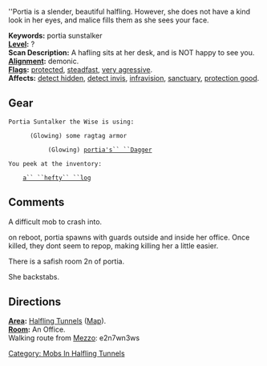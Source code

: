 ''Portia is a slender, beautiful halfling. However, she does not have a
kind look in her eyes, and malice fills them as she sees your face.

**Keywords:** portia sunstalker  
**[Level](Level.md "wikilink"):** ?  
**Scan Description:** A hafling sits at her desk, and is NOT happy to
see you.  
**[Alignment](Alignment.md "wikilink"):** demonic.  
**[Flags](:Category:_Mob_Types.md "wikilink"):**
[protected](Protected.md "wikilink"),
[steadfast](Steadfast.md "wikilink"), [very
agressive](Aggressive_Mobs.md "wikilink").  
**Affects:** [detect hidden](Detect_Hidden.md "wikilink"), [detect
invis](Detect_Invis.md "wikilink"),
[infravision](Infravision.md "wikilink"),
[sanctuary](Sanctuary.md "wikilink"), [protection
good](Protection_Good.md "wikilink").  

## Gear

`Portia Suntalker the Wise is using:                                                                                   `  
<worn on body>`      (Glowing) some ragtag armor                                                                       `  
<wielded>`           (Glowing) `[`portia's`` ``Dagger`](portia's_Dagger.md "wikilink")

`You peek at the inventory:                                                                                            `  
`    `[`a`` ``hefty`` ``log`](a_hefty_log.md "wikilink")

## Comments

A difficult mob to crash into.

on reboot, portia spawns with guards outside and inside her office. Once
killed, they dont seem to repop, making killing her a little easier.

There is a safish room 2n of portia.

She backstabs.

## Directions

**[Area](:Category:_Areas.md "wikilink"):** [Halfling
Tunnels](:Category:_Halfling_Tunnels.md "wikilink")
([Map](Halfling_Tunnels_Map.md "wikilink")).  
**[Room](:Category:_Rooms.md "wikilink"):** An Office.  
Walking route from [Mezzo](Mezzo "wikilink"): e2n7wn3ws

[Category: Mobs In Halfling
Tunnels](Category:_Mobs_In_Halfling_Tunnels "wikilink")
